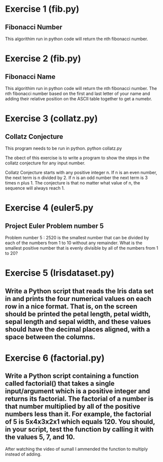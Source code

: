 # Exercise 1 (fib.py)
## Fibonacci Number

This algorithim run in python code will return the nth fibonacci number.
 

# Exercise 2 (fib.py)
## Fibonacci Name

This algorithim run in python code will return the nth fibonacci number.  The nth fibonacci number based on the first and last letter of your name and adding their relative position on the ASCII table together to get a numebr.


# Exercise 3 (collatz.py)
## Collatz Conjecture

This program needs to be run in python. python collatz.py

The obect of this exercise is to write a program to show the steps in the collatz conjecture for any input number.

Collatz Conjecture starts with any positive integer n. 
If n is an even number, the next term is n divided by 2. 
If n is an odd number the next term is 3 times n plus 1. 
The conjecture is that no matter what value of n, the sequence will always reach 1.


# Exercise 4 (euler5.py
## Project Euler Problem number 5

Problem number 5 : 2520 is the smallest number that can be divided by each of the numbers from 1 to 10 without any remainder.
What is the smallest positive number that is evenly divisible by all of the numbers from 1 to 20?


# Exercise 5 (Irisdataset.py)
## Write a Python script that reads the Iris data set in and prints the four numerical values on each row in a nice format. That is, on the screen should be printed the petal length, petal width, sepal length and sepal width, and these values should have the decimal places aligned, with a space between the columns.


# Exercise 6 (factorial.py)
## Write a Python script containing a function called factorial() that takes a single input/argument which is a positive integer and returns its factorial. The factorial of a number is that number multiplied by all of the positive numbers less than it. For example, the factorial of 5 is 5x4x3x2x1 which equals 120. You should, in your script, test the function by calling it with the values 5, 7, and 10.

After watching the video of sumall I ammended the function to multiply instead of adding.
